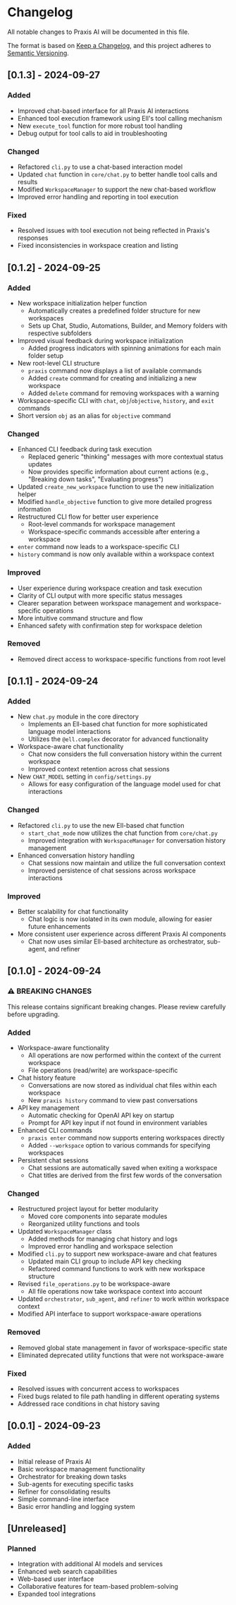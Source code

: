 # Changelog

All notable changes to Praxis AI will be documented in this file.

The format is based on [Keep a Changelog](https://keepachangelog.com/en/1.0.0/),
and this project adheres to [Semantic Versioning](https://semver.org/spec/v2.0.0.html).

## [0.1.3] - 2024-09-27

### Added

- Improved chat-based interface for all Praxis AI interactions
- Enhanced tool execution framework using Ell's tool calling mechanism
- New `execute_tool` function for more robust tool handling
- Debug output for tool calls to aid in troubleshooting

### Changed

- Refactored `cli.py` to use a chat-based interaction model
- Updated `chat` function in `core/chat.py` to better handle tool calls and results
- Modified `WorkspaceManager` to support the new chat-based workflow
- Improved error handling and reporting in tool execution

### Fixed

- Resolved issues with tool execution not being reflected in Praxis's responses
- Fixed inconsistencies in workspace creation and listing

## [0.1.2] - 2024-09-25

### Added

- New workspace initialization helper function
  - Automatically creates a predefined folder structure for new workspaces
  - Sets up Chat, Studio, Automations, Builder, and Memory folders with respective subfolders
- Improved visual feedback during workspace initialization
  - Added progress indicators with spinning animations for each main folder setup
- New root-level CLI structure
  - `praxis` command now displays a list of available commands
  - Added `create` command for creating and initializing a new workspace
  - Added `delete` command for removing workspaces with a warning
- Workspace-specific CLI with `chat`, `obj`/`objective`, `history`, and `exit` commands
- Short version `obj` as an alias for `objective` command

### Changed

- Enhanced CLI feedback during task execution
  - Replaced generic "thinking" messages with more contextual status updates
  - Now provides specific information about current actions (e.g., "Breaking down tasks", "Evaluating progress")
- Updated `create_new_workspace` function to use the new initialization helper
- Modified `handle_objective` function to give more detailed progress information
- Restructured CLI flow for better user experience
  - Root-level commands for workspace management
  - Workspace-specific commands accessible after entering a workspace
- `enter` command now leads to a workspace-specific CLI
- `history` command is now only available within a workspace context

### Improved

- User experience during workspace creation and task execution
- Clarity of CLI output with more specific status messages
- Clearer separation between workspace management and workspace-specific operations
- More intuitive command structure and flow
- Enhanced safety with confirmation step for workspace deletion

### Removed

- Removed direct access to workspace-specific functions from root level

## [0.1.1] - 2024-09-24

### Added

- New `chat.py` module in the core directory
  - Implements an Ell-based chat function for more sophisticated language model interactions
  - Utilizes the `@ell.complex` decorator for advanced functionality
- Workspace-aware chat functionality
  - Chat now considers the full conversation history within the current workspace
  - Improved context retention across chat sessions
- New `CHAT_MODEL` setting in `config/settings.py`
  - Allows for easy configuration of the language model used for chat interactions

### Changed

- Refactored `cli.py` to use the new Ell-based chat function
  - `start_chat_mode` now utilizes the chat function from `core/chat.py`
  - Improved integration with `WorkspaceManager` for conversation history management
- Enhanced conversation history handling
  - Chat sessions now maintain and utilize the full conversation context
  - Improved persistence of chat sessions across workspace interactions

### Improved

- Better scalability for chat functionality
  - Chat logic is now isolated in its own module, allowing for easier future enhancements
- More consistent user experience across different Praxis AI components
  - Chat now uses similar Ell-based architecture as orchestrator, sub-agent, and refiner

## [0.1.0] - 2024-09-24

### ⚠️ BREAKING CHANGES

This release contains significant breaking changes. Please review carefully before upgrading.

### Added

- Workspace-aware functionality
  - All operations are now performed within the context of the current workspace
  - File operations (read/write) are workspace-specific
- Chat history feature
  - Conversations are now stored as individual chat files within each workspace
  - New `praxis history` command to view past conversations
- API key management
  - Automatic checking for OpenAI API key on startup
  - Prompt for API key input if not found in environment variables
- Enhanced CLI commands
  - `praxis enter` command now supports entering workspaces directly
  - Added `--workspace` option to various commands for specifying workspaces
- Persistent chat sessions
  - Chat sessions are automatically saved when exiting a workspace
  - Chat titles are derived from the first few words of the conversation

### Changed

- Restructured project layout for better modularity
  - Moved core components into separate modules
  - Reorganized utility functions and tools
- Updated `WorkspaceManager` class
  - Added methods for managing chat history and logs
  - Improved error handling and workspace selection
- Modified `cli.py` to support new workspace-aware and chat features
  - Updated main CLI group to include API key checking
  - Refactored command functions to work with new workspace structure
- Revised `file_operations.py` to be workspace-aware
  - All file operations now take workspace context into account
- Updated `orchestrator`, `sub_agent`, and `refiner` to work within workspace context
- Modified API interface to support workspace-aware operations

### Removed

- Removed global state management in favor of workspace-specific state
- Eliminated deprecated utility functions that were not workspace-aware

### Fixed

- Resolved issues with concurrent access to workspaces
- Fixed bugs related to file path handling in different operating systems
- Addressed race conditions in chat history saving

## [0.0.1] - 2024-09-23

### Added

- Initial release of Praxis AI
- Basic workspace management functionality
- Orchestrator for breaking down tasks
- Sub-agents for executing specific tasks
- Refiner for consolidating results
- Simple command-line interface
- Basic error handling and logging system

## [Unreleased]

### Planned

- Integration with additional AI models and services
- Enhanced web search capabilities
- Web-based user interface
- Collaborative features for team-based problem-solving
- Expanded tool integrations
